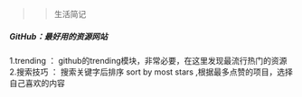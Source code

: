 >> 生活简记

##### GitHub：最好用的资源网站
1.trending ： github的trending模块，非常必要，在这里发现最流行热门的资源
2.搜索技巧 ： 搜索关键字后排序 sort by most stars ,根据最多点赞的项目，选择自己喜欢的内容
